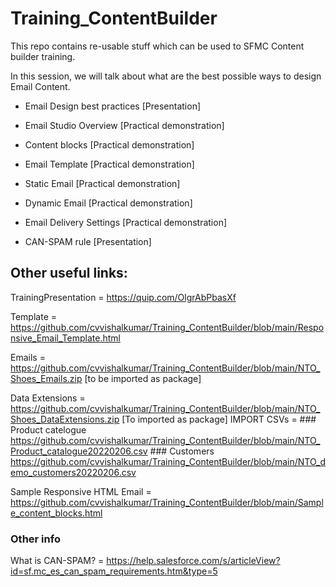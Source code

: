 # Training_ContentBuilder
This repo contains re-usable stuff which can be used to SFMC Content builder training.

In this session, we will talk about what are the best possible ways to design Email Content.

- Email Design best practices [Presentation]

- Email Studio Overview [Practical demonstration]
- Content blocks [Practical demonstration]
- Email Template [Practical demonstration]
- Static Email [Practical demonstration]
- Dynamic Email [Practical demonstration]

- Email Delivery Settings [Practical demonstration]
- CAN-SPAM rule [Presentation]




## Other useful links:
TrainingPresentation = https://quip.com/OlgrAbPbasXf

Template = https://github.com/cvvishalkumar/Training_ContentBuilder/blob/main/Responsive_Email_Template.html

Emails = https://github.com/cvvishalkumar/Training_ContentBuilder/blob/main/NTO_Shoes_Emails.zip [to be imported as package]

Data Extensions = https://github.com/cvvishalkumar/Training_ContentBuilder/blob/main/NTO_Shoes_DataExtensions.zip [To imported as package]
IMPORT CSVs =  ### Product catelogue https://github.com/cvvishalkumar/Training_ContentBuilder/blob/main/NTO_Product_catalogue20220206.csv
               ### Customers https://github.com/cvvishalkumar/Training_ContentBuilder/blob/main/NTO_demo_customers20220206.csv


Sample Responsive HTML Email = https://github.com/cvvishalkumar/Training_ContentBuilder/blob/main/Sample_content_blocks.html


### Other info
What is CAN-SPAM? = https://help.salesforce.com/s/articleView?id=sf.mc_es_can_spam_requirements.htm&type=5
